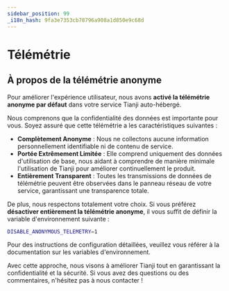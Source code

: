 ```yaml
---
sidebar_position: 99
_i18n_hash: 9fa3e7353cb78796a908a1d850e9c68d
---
```

# Télémétrie

## À propos de la télémétrie anonyme  

Pour améliorer l'expérience utilisateur, nous avons **activé la télémétrie anonyme par défaut** dans votre service Tianji auto-hébergé.  

Nous comprenons que la confidentialité des données est importante pour vous. Soyez assuré que cette télémétrie a les caractéristiques suivantes :  

- **Complètement Anonyme** : Nous ne collectons aucune information personnellement identifiable ni de contenu de service.  
- **Portée Extrêmement Limitée** : Elle comprend uniquement des données d'utilisation de base, nous aidant à comprendre de manière minimale l'utilisation de Tianji pour améliorer continuellement le produit.  
- **Entièrement Transparent** : Toutes les transmissions de données de télémétrie peuvent être observées dans le panneau réseau de votre service, garantissant une transparence totale.  

De plus, nous respectons totalement votre choix. Si vous préférez **désactiver entièrement la télémétrie anonyme**, il vous suffit de définir la variable d'environnement suivante :  

```bash
DISABLE_ANONYMOUS_TELEMETRY=1
```

Pour des instructions de configuration détaillées, veuillez vous référer à la documentation sur les variables d'environnement.

Avec cette approche, nous visons à améliorer Tianji tout en garantissant la confidentialité et la sécurité. Si vous avez des questions ou des commentaires, n'hésitez pas à nous contacter !
